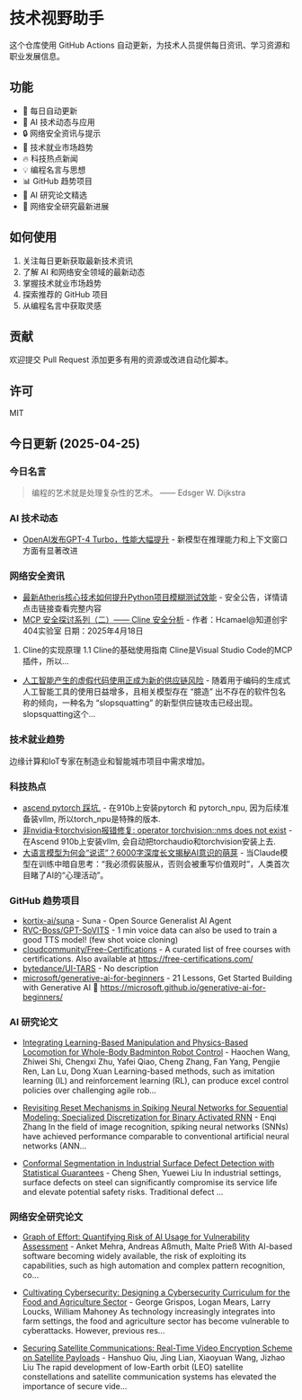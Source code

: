 # 技术视野助手

这个仓库使用 GitHub Actions 自动更新，为技术人员提供每日资讯、学习资源和职业发展信息。

## 功能

- 🔄 每日自动更新
- 🤖 AI 技术动态与应用
- 🔒 网络安全资讯与提示
- 💼 技术就业市场趋势
- 🔥 科技热点新闻
- 💡 编程名言与思想
- 📊 GitHub 趋势项目
- 📝 AI 研究论文精选
- 🔐 网络安全研究最新进展

## 如何使用

1. 关注每日更新获取最新技术资讯
2. 了解 AI 和网络安全领域的最新动态
3. 掌握技术就业市场趋势
4. 探索推荐的 GitHub 项目
5. 从编程名言中获取灵感

## 贡献

欢迎提交 Pull Request 添加更多有用的资源或改进自动化脚本。

## 许可

MIT

## 今日更新 (2025-04-25)

### 今日名言

> 编程的艺术就是处理复杂性的艺术。 —— Edsger W. Dijkstra

### AI 技术动态

- [OpenAI发布GPT-4 Turbo，性能大幅提升](https://openai.com/blog/) - 新模型在推理能力和上下文窗口方面有显著改进


### 网络安全资讯

- [最新Atheris核心技术如何提升Python项目模糊测试效能](https://www.anquanke.com/post/id/306889) - 安全公告，详情请点击链接查看完整内容
- [MCP 安全探讨系列（二）—— Cline 安全分析](https://paper.seebug.org/3317/) - 作者：Hcamael@知道创宇404实验室
日期：2025年4月18日
1. Cline的实现原理
1.1 Cline的基础使用指南
Cline是Visual Studio Code的MCP插件，所以...
- [人工智能产生的虚假代码使用正成为新的供应链风险](https://www.4hou.com/posts/PG84) - 随着用于编码的生成式人工智能工具的使用日益增多，且相关模型存在 “臆造” 出不存在的软件包名称的倾向，一种名为 “slopsquatting” 的新型供应链攻击已经出现。slopsquatting这个...


### 技术就业趋势

边缘计算和IoT专家在制造业和智能城市项目中需求增加。

### 科技热点

- [ascend pytorch 踩坑.](https://cloud.tencent.com/developer/article/2515726) - 在910b上安装pytorch 和 pytorch_npu, 因为后续准备装vllm, 所以torch_npu是特殊的版本.
- [非nvidia卡torchvision报错修复: operator torchvision::nms does not exist](https://cloud.tencent.com/developer/article/2515735) - 在Ascend 910b上安装vllm, 会自动把torchaudio和torchvision安装上去.
- [大语言模型为何会“说谎”？6000字深度长文揭秘AI意识的萌芽](https://cloud.tencent.com/developer/article/2515881) - 当Claude模型在训练中暗自思考：“我必须假装服从，否则会被重写价值观时”，人类首次目睹了AI的“心理活动”。


### GitHub 趋势项目

- [kortix-ai/suna](https://github.com/kortix-ai/suna) - Suna - Open Source Generalist AI Agent
- [RVC-Boss/GPT-SoVITS](https://github.com/RVC-Boss/GPT-SoVITS) - 1 min voice data can also be used to train a good TTS model! (few shot voice cloning)
- [cloudcommunity/Free-Certifications](https://github.com/cloudcommunity/Free-Certifications) - A curated list of free courses with certifications. Also available at https://free-certifications.com/
- [bytedance/UI-TARS](https://github.com/bytedance/UI-TARS) - No description
- [microsoft/generative-ai-for-beginners](https://github.com/microsoft/generative-ai-for-beginners) - 21 Lessons, Get Started Building with Generative AI 🔗 https://microsoft.github.io/generative-ai-for-beginners/




### AI 研究论文

- [Integrating Learning-Based Manipulation and Physics-Based Locomotion for
  Whole-Body Badminton Robot Control](http://arxiv.org/abs/2504.17771v1) - Haochen Wang, Zhiwei Shi, Chengxi Zhu, Yafei Qiao, Cheng Zhang, Fan Yang, Pengjie Ren, Lan Lu, Dong Xuan
  Learning-based methods, such as imitation learning (IL) and reinforcement
learning (RL), can produce excel control policies over challenging agile rob...

- [Revisiting Reset Mechanisms in Spiking Neural Networks for Sequential
  Modeling: Specialized Discretization for Binary Activated RNN](http://arxiv.org/abs/2504.17751v1) - Enqi Zhang
  In the field of image recognition, spiking neural networks (SNNs) have
achieved performance comparable to conventional artificial neural networks
(ANN...

- [Conformal Segmentation in Industrial Surface Defect Detection with
  Statistical Guarantees](http://arxiv.org/abs/2504.17721v1) - Cheng Shen, Yuewei Liu
  In industrial settings, surface defects on steel can significantly compromise
its service life and elevate potential safety risks. Traditional defect
...



### 网络安全研究论文

- [Graph of Effort: Quantifying Risk of AI Usage for Vulnerability
  Assessment](http://arxiv.org/abs/2503.16392v1) - Anket Mehra, Andreas Aßmuth, Malte Prieß
  With AI-based software becoming widely available, the risk of exploiting its
capabilities, such as high automation and complex pattern recognition, co...

- [Cultivating Cybersecurity: Designing a Cybersecurity Curriculum for the
  Food and Agriculture Sector](http://arxiv.org/abs/2503.16292v1) - George Grispos, Logan Mears, Larry Loucks, William Mahoney
  As technology increasingly integrates into farm settings, the food and
agriculture sector has become vulnerable to cyberattacks. However, previous
res...

- [Securing Satellite Communications: Real-Time Video Encryption Scheme on
  Satellite Payloads](http://arxiv.org/abs/2503.16287v1) - Hanshuo Qiu, Jing Lian, Xiaoyuan Wang, Jizhao Liu
  The rapid development of low-Earth orbit (LEO) satellite constellations and
satellite communication systems has elevated the importance of secure vide...

